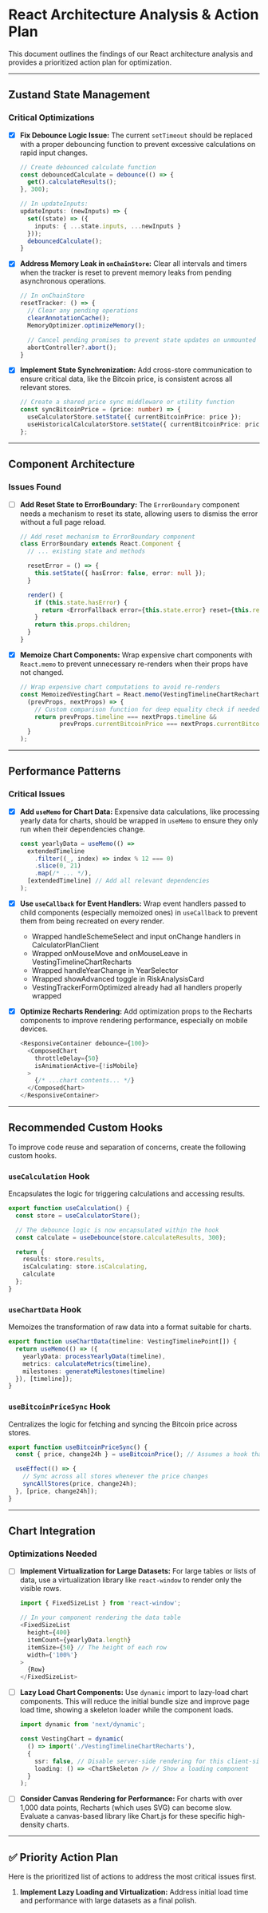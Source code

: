 # React Architecture Analysis & Action Plan

This document outlines the findings of our React architecture analysis and provides a prioritized action plan for optimization.

---

## Zustand State Management

### Critical Optimizations

-   [x] **Fix Debounce Logic Issue:** The current `setTimeout` should be replaced with a proper debouncing function to prevent excessive calculations on rapid input changes.

    ```typescript
    // Create debounced calculate function
    const debouncedCalculate = debounce(() => {
      get().calculateResults();
    }, 300);

    // In updateInputs:
    updateInputs: (newInputs) => {
      set((state) => ({
        inputs: { ...state.inputs, ...newInputs }
      }));
      debouncedCalculate();
    }
    ```

-   [x] **Address Memory Leak in `onChainStore`:** Clear all intervals and timers when the tracker is reset to prevent memory leaks from pending asynchronous operations.

    ```typescript
    // In onChainStore
    resetTracker: () => {
      // Clear any pending operations
      clearAnnotationCache();
      MemoryOptimizer.optimizeMemory();

      // Cancel pending promises to prevent state updates on unmounted components
      abortController?.abort();
    }
    ```

-   [x] **Implement State Synchronization:** Add cross-store communication to ensure critical data, like the Bitcoin price, is consistent across all relevant stores.

    ```typescript
    // Create a shared price sync middleware or utility function
    const syncBitcoinPrice = (price: number) => {
      useCalculatorStore.setState({ currentBitcoinPrice: price });
      useHistoricalCalculatorStore.setState({ currentBitcoinPrice: price });
    };
    ```

---

## Component Architecture

### Issues Found

-   [ ] **Add Reset State to ErrorBoundary:** The `ErrorBoundary` component needs a mechanism to reset its state, allowing users to dismiss the error without a full page reload.

    ```typescript
    // Add reset mechanism to ErrorBoundary component
    class ErrorBoundary extends React.Component {
      // ... existing state and methods

      resetError = () => {
        this.setState({ hasError: false, error: null });
      }

      render() {
        if (this.state.hasError) {
          return <ErrorFallback error={this.state.error} reset={this.resetError} />;
        }
        return this.props.children;
      }
    }
    ```

-   [x] **Memoize Chart Components:** Wrap expensive chart components with `React.memo` to prevent unnecessary re-renders when their props have not changed.

    ```typescript
    // Wrap expensive chart computations to avoid re-renders
    const MemoizedVestingChart = React.memo(VestingTimelineChartRecharts,
      (prevProps, nextProps) => {
        // Custom comparison function for deep equality check if needed
        return prevProps.timeline === nextProps.timeline &&
               prevProps.currentBitcoinPrice === nextProps.currentBitcoinPrice;
      }
    );
    ```

---

## Performance Patterns

### Critical Issues

-   [x] **Add `useMemo` for Chart Data:** Expensive data calculations, like processing yearly data for charts, should be wrapped in `useMemo` to ensure they only run when their dependencies change.

    ```typescript
    const yearlyData = useMemo(() =>
      extendedTimeline
        .filter((_, index) => index % 12 === 0)
        .slice(0, 21)
        .map(/* ... */),
      [extendedTimeline] // Add all relevant dependencies
    );
    ```

-   [x] **Use `useCallback` for Event Handlers:** Wrap event handlers passed to child components (especially memoized ones) in `useCallback` to prevent them from being recreated on every render.
    - Wrapped handleSchemeSelect and input onChange handlers in CalculatorPlanClient
    - Wrapped onMouseMove and onMouseLeave in VestingTimelineChartRecharts
    - Wrapped handleYearChange in YearSelector
    - Wrapped showAdvanced toggle in RiskAnalysisCard
    - VestingTrackerFormOptimized already had all handlers properly wrapped

-   [x] **Optimize Recharts Rendering:** Add optimization props to the Recharts components to improve rendering performance, especially on mobile devices.

    ```typescript
    <ResponsiveContainer debounce={100}>
      <ComposedChart
        throttleDelay={50}
        isAnimationActive={!isMobile}
      >
        {/* ...chart contents... */}
      </ComposedChart>
    </ResponsiveContainer>
    ```

---

## Recommended Custom Hooks

To improve code reuse and separation of concerns, create the following custom hooks.

### `useCalculation` Hook

Encapsulates the logic for triggering calculations and accessing results.

```typescript
export function useCalculation() {
  const store = useCalculatorStore();

  // The debounce logic is now encapsulated within the hook
  const calculate = useDebounce(store.calculateResults, 300);

  return {
    results: store.results,
    isCalculating: store.isCalculating,
    calculate
  };
}
```

### `useChartData` Hook

Memoizes the transformation of raw data into a format suitable for charts.

```typescript
export function useChartData(timeline: VestingTimelinePoint[]) {
  return useMemo(() => ({
    yearlyData: processYearlyData(timeline),
    metrics: calculateMetrics(timeline),
    milestones: generateMilestones(timeline)
  }), [timeline]);
}
```

### `useBitcoinPriceSync` Hook

Centralizes the logic for fetching and syncing the Bitcoin price across stores.

```typescript
export function useBitcoinPriceSync() {
  const { price, change24h } = useBitcoinPrice(); // Assumes a hook that fetches price

  useEffect(() => {
    // Sync across all stores whenever the price changes
    syncAllStores(price, change24h);
  }, [price, change24h]);
}
```

---

## Chart Integration

### Optimizations Needed

-   [ ] **Implement Virtualization for Large Datasets:** For large tables or lists of data, use a virtualization library like `react-window` to render only the visible rows.

    ```typescript
    import { FixedSizeList } from 'react-window';

    // In your component rendering the data table
    <FixedSizeList
      height={400}
      itemCount={yearlyData.length}
      itemSize={50} // The height of each row
      width={'100%'}
    >
      {Row}
    </FixedSizeList>
    ```

-   [ ] **Lazy Load Chart Components:** Use `dynamic` import to lazy-load chart components. This will reduce the initial bundle size and improve page load time, showing a skeleton loader while the component loads.

    ```typescript
    import dynamic from 'next/dynamic';

    const VestingChart = dynamic(
      () => import('./VestingTimelineChartRecharts'),
      {
        ssr: false, // Disable server-side rendering for this client-side component
        loading: () => <ChartSkeleton /> // Show a loading component
      }
    );
    ```

-   [ ] **Consider Canvas Rendering for Performance:** For charts with over 1,000 data points, Recharts (which uses SVG) can become slow. Evaluate a canvas-based library like Chart.js for these specific high-density charts.

---

## ✅ Priority Action Plan

Here is the prioritized list of actions to address the most critical issues first.

1.  **Implement Lazy Loading and Virtualization:** Address initial load time and performance with large datasets as a final polish.